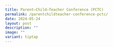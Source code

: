 ```yaml
---
title: Parent–Child–Teacher Conference (PCTC)
permalink: /parentchildteacher-conference-pctc/
date: 2024-05-24
layout: post
description: ""
image: ""
variant: tiptap
---
```

